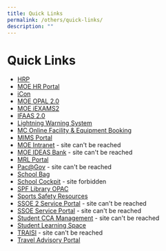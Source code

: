 ```yaml
---
title: Quick Links
permalink: /others/quick-links/
description: ""
---
```

# **Quick Links**


* [HRP](https://www.hrp.gov.sg)
* [MOE HR Portal](https://intranet.moe.gov.sg/hronline/Pages/Home.aspx)
*  [iCon](https://icon.moe.edu.sg)
*  [MOE OPAL 2.0](https://idm.opal2.moe.edu.sg/)
* [ MOE iEXAMS2](https://iexams.seab.gov.sg)
*   [IFAAS 2.0](https://idp.mims.moe.gov.sg/)
*   [Lightning Warning System](http://www.weather.gov.sg/lightning/)
*   [MC Online Facility & Equipment Booking](https://www.mconline.sg/)
*   [MIMS Portal](https://portal.mims.moe.gov.sg/)
*   [MOE Intranet](https://intranet.moe.gov.sg/) - site can't be reached
*   [MOE IDEAS Bank](https://ideas.moe.gov.sg/) - site can't be reached
*   [MRL Portal](https://springfieldsec.spydus.com.sg/cgi-bin/spydus.exe/MSGTRN/OPAC/HOME)
*   [Pac@Gov](https://pacgov.agd.gov.sg/ipac/portal/jsp/login/index1.jsp) - site can't be reached
*   [School Bag](http://www.schoolbag.sg/)
*   [School Cockpit](https://schoolcockpit.moe.gov.sg/) - site forbidden
*   [SPF Library OPAC](https://schoolibrary.moe.edu.sg/springfieldsec)
*   [Sports Safety Resources](https://www.sportsingapore.gov.sg/sports-education/sports-safety/safety-resources-and-useful-links)
*   [SSOE 2 Service Portal](https://adfs.schools.moe.edu.sg/adfs/ls/?SAMLRequest=jVJbT8IwFP4rS9%2FZDclYw0gmxEiCuAj64Ftpz6BJ186ebuq%2FdwwM%2BADx9fS7nfN1gqxScU3zxu31C3w0gM77qpRGenzJSGM1NQwlUs0qQOo4XedPSxr7Ia2tcYYbRbwcEayTRs%2BMxqYCuwbbSg6vL8uM7J2rkQYBooHYrwz4IBofd4Fmbc124AtDvHlnLTU7aJwZTJToI98bo%2FCSeJgHCgPiPRjLoY%2BfkZIpBOIt5hlZr2ZJUoYi4glPwvEoFZCKKCzHZQp3nI22SdQBsWCIsoUzFbGBhUbHtMtIHEbpIIwHcbgJIzoa0uHQH8fpO%2FGK0%2BL3Ugupd7evtD2CkD5uNsWgeF5veoFWCrCrDv3PA72Bxf44nSaZTvp%2BaB%2FYXlZ2Owv77YlMr5lOgkvpk1FND0kX88Ioyb%2B9XCnzObPAXJfe2Qb6IirmrrtHftRPpBiUPZQ2GmvgspQgSDA92f79i9Mf&RelayState=https%3A%2F%2Fssoe2.moe.edu.sg%2Fsaml_redirector.do%3Fsysparm_nostack%3Dtrue%26sysparm_uri%3D%252Fnav_to.do%253Furi%253D%25252F%25252F) - site can't be reached
*   [SSOE Service Portal](https://ssoe.moe.edu.sg/) - site can't be reached
*   [Student CCA Management](http://www.learnfusion.com/schools/springfield/) - site can't be reached
*   [Student Learning Space](https://learning.moe.edu.sg/)
*   [TRAISI](https://traisi.moe.gov.sg/AD/login.asp) - site can't be reached
*   [Travel Advisory Portal](http://www.internationalsos.com/MasterPortal/default.aspx?membnum=02AABC000031)